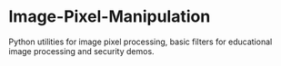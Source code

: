 # Image-Pixel-Manipulation
Python utilities for image pixel processing, basic filters for educational image processing and security demos.
